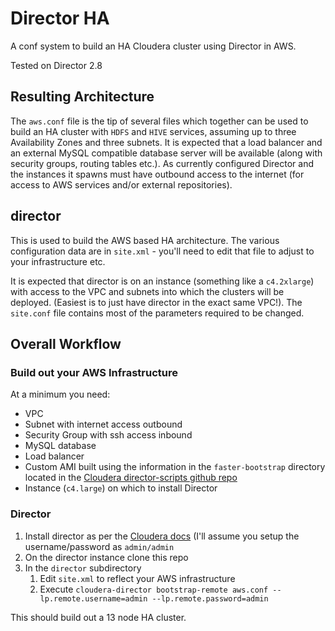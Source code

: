 # Director HA

A conf system to build an HA Cloudera cluster using Director in AWS.

Tested on Director 2.8

## Resulting Architecture
The `aws.conf` file is the tip of several files which together can be used to build an HA cluster with `HDFS` and `HIVE` services, assuming up to three Availability Zones and three subnets. It is expected that a load balancer and an external MySQL compatible database server will be available (along with security groups, routing tables etc.). As currently configured Director and the instances it spawns must have outbound access to the internet (for access to AWS services and/or external repositories). 

## director
This is used to build the AWS based HA architecture. The various configuration data are in `site.xml` - you'll need to edit that file to adjust to your infrastructure etc.

It is expected that director is on an instance (something like a `c4.2xlarge`) with access to the VPC and subnets into which the clusters will be deployed. (Easiest is to just have director in the exact same VPC!). The `site.conf` file contains most of the parameters required to be changed. 

## Overall Workflow
### Build out your AWS Infrastructure
At a minimum you need:
* VPC
* Subnet with internet access outbound
* Security Group with ssh access inbound
* MySQL database
* Load balancer
* Custom AMI built using the information in the `faster-bootstrap` directory located in the [Cloudera director-scripts github repo](https://github.com/cloudera/director-scripts)
* Instance (`c4.large`) on which to install Director

### Director
1. Install director as per the [Cloudera docs](https://www.cloudera.com/documentation/director/latest/topics/director_get_started_aws_install_dir_server.html) (I'll assume you setup the username/password as `admin/admin`
1. On the director instance clone this repo
1. In the `director` subdirectory
    1. Edit `site.xml` to reflect your AWS infrastructure
    1. Execute `cloudera-director bootstrap-remote aws.conf --lp.remote.username=admin --lp.remote.password=admin`

This should build out a 13 node HA cluster. 
